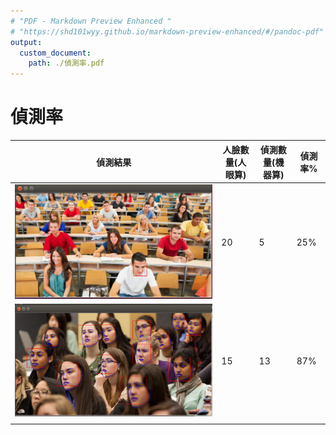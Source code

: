 ```yaml
---
# "PDF - Markdown Preview Enhanced "
# "https://shd101wyy.github.io/markdown-preview-enhanced/#/pandoc-pdf"
output:
  custom_document:
    path: ./偵測率.pdf
---
```

# 偵測率

| 偵測結果       | 人臉數量(人眼算) | 偵測數量(機器算) | 偵測率% |
| -------------- | ---------------- | ---------------- | ------- |
| ![](./HW1.png) | 20               | 5                | 25%     |
| ![](./HW2.png) | 15               | 13               | 87%     |
|                |                  |                  |         |